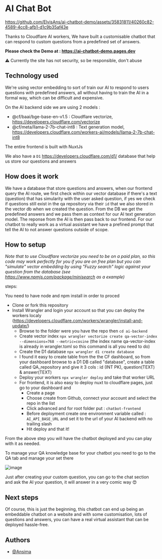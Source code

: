 # AI Chat Bot


https://github.com/ElvisAns/ai-chatbot-demo/assets/35831811/40260c82-4589-4cc8-afb1-d1c9b35af43e


Thanks to Cloudflare AI workers, We have built a customisable chatbot that can respond to custom questions from a predefined set of answers. 

**Please check the Demo at : https://ai-chatbot-demo.pages.dev**

⚠️ Currently the site has not security, so be responsible, don't abuse

## Technology used
We're using vector embedding to sort of train our AI to respond to users questions with predefined answers, all without having to train the AI in a formal way, which can be difficult and expensive.

On the AI backend side we are using 2 models :
- @cf/baai/bge-base-en-v1.5 : Cloudflare vectorize, https://developers.cloudflare.com/vectorize
- @cf/meta/llama-2-7b-chat-int8 : Text generation model, https://developers.cloudflare.com/workers-ai/models/llama-2-7b-chat-int8

The entire frontend is built with NuxtJs

We also have a `D1` https://developers.cloudflare.com/d1/ database that help us store our questions and answers

## How does it work

We have a database that store questions and answers, when our frontend query the AI route, we first check within our vector database if there's a text (question) that has simularity with the user asked question, if yes we check if questions still exist in the qa repository via their `id` that we also stored in the vector db when we created the question. From the DB we get the predefined answers and we pass them as context for our AI text generation model. The reponse from the AI is then pass back to our frontend. For our chatbot to really work as a virtual assistant we have a prefined prompt that tell the AI to not answer questions outside of scope.

## How to setup

*Note that to use Cloudflare vectorize you need to be on a paid plan, so this code may work perfectly for you if you are on free plan but you can "simulate" vector embedding by using "Fuzzy search" logic against your question from the database (see https://www.npmjs.com/package/minisearch as a example)*

steps:

You need to have node and npm install in order to proced
- Clone or fork this repository
- Install Wrangler and login your account so that you can deploy the workers localy (https://developers.cloudflare.com/workers/wrangler/install-and-update/)
    - Browse to the folder were you have the repo then `cd ai-backend`
    - Create vector index `npx wrangler vectorize create qa-vector-index --dimensions=768 --metric=cosine` (the index name qa-vector-index is already in wrangler.toml so this command is all you need to do)
    - Create the D1 database `npx wrangler d1 create database`
    - I found it easy to create table from the the CF dashboard, so from your dashboard browse to a D1 DB called "database", create a table called QA_repository and give it 3 cols : id (INT PK), question(TEXT) & answer(TEXT)
    - Deploy your workers `npx wrangler deploy` and take that worker URL
    - For frontend, it is also easy to deploy nuxt to cloudflare pages, just go to your dashboard and
        - Create a page
        - Choose create from Github, connect your account and select the repo in the list
        - Click advanced and for root folder put : `chatbot-frontend`
        - Before deployment create one environment variable called : `AI_API_BASE_URL` and set it to the url of your AI backend with no trailing slash
        - Hit deploy and that it!

From the above step you will have the chatbot deployed and you can play with it as needed.

To manage your QA knowledge base for your chatbot you need to go to the QA tab and manage your set there

![image](https://github.com/ElvisAns/ai-chatbot-demo/assets/35831811/538cea21-bb03-4a31-a124-12cbfa6b55f4)

Just after creating your custom question, you can go to the chat section and ask the AI your question, it will answer in a very comic way 😍

## Next steps

Of course, this is just the beginning, this chatbot can end up being an embeddable chatbot on a website and with some customisation, lots of questions and answers, you can have a real virtual assistant that can be deployed hassle-free.

## Authors
- [@Ansima](https://www.github.com/ElvisAns)
